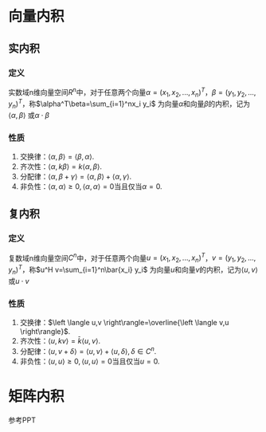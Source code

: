 # 向量内积
## 实内积

### 定义
实数域n维向量空间$R^n$中，对于任意两个向量$\alpha=(x_1,x_2,...,x_n)^T$，$\beta=(y_1,y_2,...,y_n)^T$，称$\alpha^T\beta=\sum_{i=1}^nx_i y_i$ 为向量$\alpha$和向量$\beta$的内积，记为$\left \langle \alpha,\beta \right\rangle$ 或$\alpha \cdot \beta$ 

### 性质
1. 交换律：$\left \langle \alpha,\beta \right\rangle=\left \langle \beta,\alpha \right\rangle$.
2. 齐次性：$\left \langle \alpha,k\beta \right\rangle=k\left \langle \alpha,\beta \right\rangle$.
3. 分配律：$\left \langle \alpha,\beta+\gamma \right\rangle=\left \langle \alpha,\beta \right\rangle+\left \langle \alpha,\gamma \right\rangle$.
4. 非负性：$\left \langle \alpha,\alpha \right\rangle \ge0, \left \langle \alpha,\alpha \right\rangle =0$当且仅当$\alpha=0$.

## 复内积

### 定义
复数域n维向量空间$C^n$中，对于任意两个向量$u=(x_1,x_2,...,x_n)^T$，$v=(y_1,y_2,...,y_n)^T$，称$u^H v=\sum_{i=1}^n\bar{x_i} y_i$ 为向量$u$和向量$v$的内积，记为$\left \langle u,v \right\rangle$ 或$u \cdot v$ 

### 性质
1. 交换律：$\left \langle u,v \right\rangle=\overline{\left \langle v,u \right\rangle}$.
2. 齐次性：$\left \langle u,kv \right\rangle=\bar{k}\left \langle u,v \right\rangle$.
3. 分配律：$\left \langle u,v+\delta \right\rangle=\left \langle u,v \right\rangle+\left \langle u,\delta \right\rangle,\delta\in C^n$.
4. 非负性：$\left \langle u,u \right\rangle \ge0, \left \langle u,u \right\rangle =0$当且仅当$u=0$.

# 矩阵内积
参考PPT
